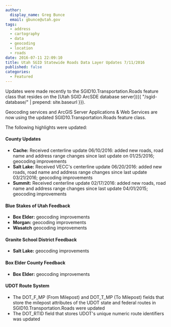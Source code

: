 ```yaml
---
author:
  display_name: Greg Bunce
  email: gbunce@utah.gov
tags:
  - address
  - cartography
  - data
  - geocoding
  - location
  - roads
date: 2016-07-11 22:09:10
title: Utah SGID Statewide Roads Data Layer Updates 7/11/2016
published: false
categories:
  - Featured
---
```


Updates were made recently to the SGID10.Transportation.Roads feature class that resides on the [Utah SGID ArcSDE database server]({{ "/sgid-database/" | prepend: site.baseurl }}).

Geocoding services and ArcGIS Server Applications & Web Services are now using the updated SGID10.Transportation.Roads feature class.

The following highlights were updated:

#### County Updates

- **Cache:** Received centerline update 06/10/2016: added new roads, road name and address range changes since last update on 01/25/2016; geocoding improvements
- **Salt Lake:** Received VECC's centerline update 06/20/2016: added new roads, road name and address range changes since last update 03/21/2016; geocoding improvements
- **Summit:** Received centerline update 02/17/2016: added new roads, road name and address range changes since last update 04/01/2015; geocoding improvements

#### Blue Stakes of Utah Feedback

- **Box Elder:** geocoding improvements
- **Morgan:** geocoding improvements
- **Wasatch** geocoding improvements

#### Granite School District Feedback

- **Salt Lake:** geocoding improvements

#### Box Elder County Feedback

- **Box Elder:** geocoding improvements

#### UDOT Route System

- The DOT_F_MP (From Milepost) and DOT_T_MP (To Milepost) fields that store the milepost attributes of the UDOT state and federal routes in SGID10.Transportation.Roads were updated
- The DOT_RTID field that stores UDOT's unique numeric route identifiers was updated
